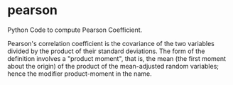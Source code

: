 # pearson
Python Code to compute Pearson Coefficient.

Pearson's correlation coefficient is the covariance of the two variables divided by the product of their standard deviations. The form of the definition involves a "product moment", that is, the mean (the first moment about the origin) of the product of the mean-adjusted random variables; hence the modifier product-moment in the name.
